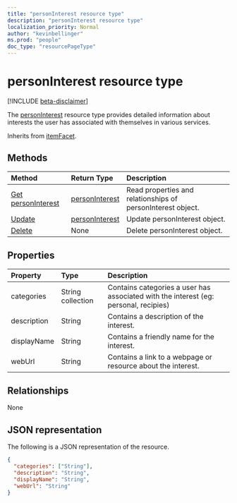 ```yaml
---
title: "personInterest resource type"
description: "personInterest resource type"
localization_priority: Normal
author: "kevinbellinger"
ms.prod: "people"
doc_type: "resourcePageType"
---
```


# personInterest resource type

[!INCLUDE [beta-disclaimer](../../includes/beta-disclaimer.md)]

The [personInterest](personinterest.md) resource type provides detailed information about interests the user has associated with themselves in various services.

Inherits from [itemFacet](itemfacet.md).

## Methods

| Method       | Return Type | Description |
|:---------------------------------------------------|:------------------------------------|:------------------------------------------------------------|
| [Get personInterest](../api/personinterest-get.md) | [personInterest](personinterest.md) | Read properties and relationships of personInterest object. |
| [Update](../api/personinterest-update.md)          | [personInterest](personinterest.md) | Update personInterest object.                               |
| [Delete](../api/personinterest-delete.md)          | None                                | Delete personInterest object.                               |

## Properties

| Property     | Type             | Description                                                                          |
|:-------------|:-----------------|:-------------------------------------------------------------------------------------|
|categories    |String collection | Contains categories a user has associated with the interest (eg: personal, recipies) |
|description   |String            | Contains a description of the interest.                                              |
|displayName   |String            | Contains a friendly name for the interest.                                           |
|webUrl        |String            | Contains a link to a webpage or resource about the interest.                         |

## Relationships

None

## JSON representation

The following is a JSON representation of the resource. 

<!-- {
  "blockType": "resource",
  "optionalProperties": [

  ],
  "@odata.type": "microsoft.graph.personInterest",
  "baseType": ""
}-->

```json
{
  "categories": ["String"],
  "description": "String",
  "displayName": "String",
  "webUrl": "String"
}
```

<!-- uuid: 16cd6b66-4b1a-43a1-adaf-3a886856ed98
2019-02-04 14:57:30 UTC -->
<!-- {
  "type": "#page.annotation",
  "description": "personInterest resource",
  "keywords": "",
  "section": "documentation",
  "tocPath": ""
}-->